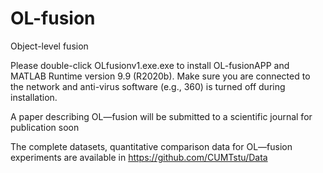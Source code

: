 # OL-fusion
Object-level fusion

Please double-click OLfusionv1.exe.exe to install OL-fusionAPP and MATLAB Runtime version 9.9 (R2020b). 
Make sure you are connected to the network and anti-virus software (e.g., 360) is turned off during installation.

A paper describing OL—fusion will be submitted to a scientific journal for publication soon

The complete datasets, quantitative comparison data for OL—fusion experiments are available in https://github.com/CUMTstu/Data
